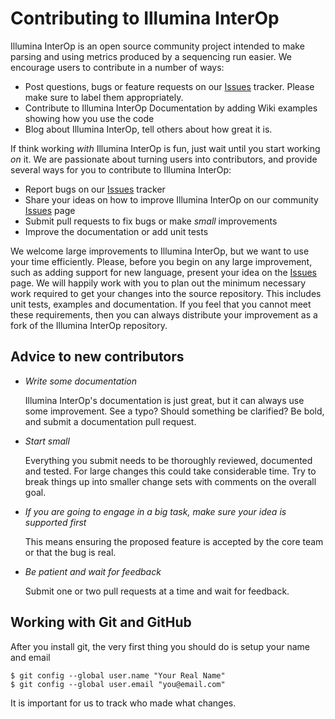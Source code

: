 # Contributing to Illumina InterOp

Illumina InterOp is an open source community project intended to make parsing and using metrics produced by a 
sequencing run easier. We encourage users to contribute in a number of ways:

  - Post questions, bugs or feature requests on our [Issues] tracker. Please make sure to label them appropriately.
  - Contribute to Illumina InterOp Documentation by adding Wiki examples showing how you use the code
  - Blog about Illumina InterOp, tell others about how great it is.
  
[Issues]: https://github.com/illumina/interop/labels

If think working *with* Illumina InterOp is fun, just wait until you start working *on* it. We are passionate
about turning users into contributors, and provide several ways for you to contribute to Illumina InterOp:

  - Report bugs on our [Issues] tracker
  - Share your ideas on how to improve Illumina InterOp on our community [Issues] page
  - Submit pull requests to fix bugs or make *small* improvements
  - Improve the documentation or add unit tests

We welcome large improvements to Illumina InterOp, but we want to use your time efficiently. Please, before you begin
on any large improvement, such as adding support for new language, present your idea on the [Issues] page. We will
happily work with you to plan out the minimum necessary work required to get your changes into the source repository.
This includes unit tests, examples and documentation. If you feel that you cannot meet these requirements, then you 
can always distribute your improvement as a fork of the Illumina InterOp repository.

## Advice to new contributors

  - *Write some documentation*
    
    Illumina InterOp's documentation is just great, but it can always use some improvement. See a typo? Should something
    be clarified? Be bold, and submit a documentation pull request.
  
  - *Start small*
  
    Everything you submit needs to be thoroughly reviewed, documented and tested. For large changes this could take 
    considerable time. Try to break things up into smaller change sets with comments on the overall goal. 
  
  - *If you are going to engage in a big task, make sure your idea is supported first*
    
    This means ensuring the proposed feature is accepted by the core team or that the bug is real.
  
  - *Be patient and wait for feedback*
    
    Submit one or two pull requests at a time and wait for feedback.

## Working with Git and GitHub

After you install git, the very first thing you should do is setup your name and email

~~~~~~~~~{.sh}
$ git config --global user.name "Your Real Name"
$ git config --global user.email "you@email.com"
~~~~~~~~~

It is important for us to track who made what changes.